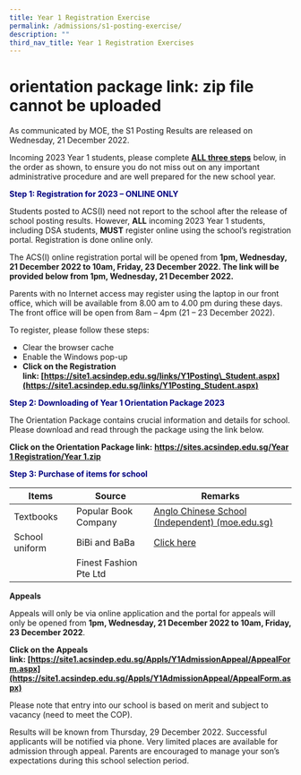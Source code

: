 ```yaml
---
title: Year 1 Registration Exercise
permalink: /admissions/s1-posting-exercise/
description: ""
third_nav_title: Year 1 Registration Exercises
---
```


# orientation package link: zip file cannot be uploaded

As communicated by MOE, the S1 Posting Results are released on Wednesday, 21 December 2022.

Incoming 2023 Year 1 students, please complete **<u>ALL three steps</u>** below, in the order as shown, to ensure you do not miss out on any important administrative procedure and are well prepared for the new school year.


<p style="color: #000080;"><b>Step 1: Registration for 2023 – ONLINE ONLY</b></p>

Students posted to ACS(I) need not report to the school after the release of school posting results. However, **ALL** incoming 2023 Year 1 students, including DSA students, **MUST** register online using the school’s registration portal. Registration is done online only.

The ACS(I) online registration portal will be opened from **1pm, Wednesday, 21 December 2022 to 10am, Friday, 23 December 2022. The link will be provided below from 1pm, Wednesday, 21 December 2022.**

Parents with no Internet access may register using the laptop in our front office, which will be available from 8.00 am to 4.00 pm during these days. The front office will be open from 8am – 4pm (21 – 23 December 2022).

To register, please follow these steps:

*   Clear the browser cache
*   Enable the Windows pop-up
*   **Click on the Registration link: [https://site1.acsindep.edu.sg/links/Y1Posting\_Student.aspx](https://site1.acsindep.edu.sg/links/Y1Posting_Student.aspx)**


<p style="color: #000080;"><b>Step 2: Downloading of Year 1 Orientation Package 2023</b></p>

The Orientation Package contains crucial information and details for school. Please download and read through the package using the link below.

**Click on the Orientation Package link:** **[https://sites.acsindep.edu.sg/Year 1 Registration/Year 1.zip](https://sites.acsindep.edu.sg/Year%201%20Registration/Year%201.zip)**


<p style="color: #000080;"><b>Step 3: Purchase of items for school</b></p>

| Items          | Source                 | Remarks                                         |
|----------------|------------------------|-------------------------------------------------|
| Textbooks      | Popular Book Company   | [Anglo Chinese School (Independent) (moe.edu.sg)](/for-students/textbook/) |
| School uniform | BiBi and BaBa          | [Click here](/for-students/uniform/)                                 |
|                | Finest Fashion Pte Ltd |                                                 |

**Appeals**

Appeals will only be via online application and the portal for appeals will only be opened from **1pm, Wednesday, 21 December 2022 to 10am, Friday, 23 December 2022**.

**Click on the Appeals link: [https://site1.acsindep.edu.sg/Appls/Y1AdmissionAppeal/AppealForm.aspx](https://site1.acsindep.edu.sg/Appls/Y1AdmissionAppeal/AppealForm.aspx)**

Please note that entry into our school is based on merit and subject to vacancy (need to meet the COP).

Results will be known from Thursday, 29 December 2022. Successful applicants will be notified via phone. Very limited places are available for admission through appeal. Parents are encouraged to manage your son’s expectations during this school selection period.